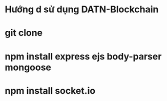 # Hướng d sử dụng DATN-Blockchain
# git clone
# npm install express ejs body-parser mongoose
# npm install socket.io
